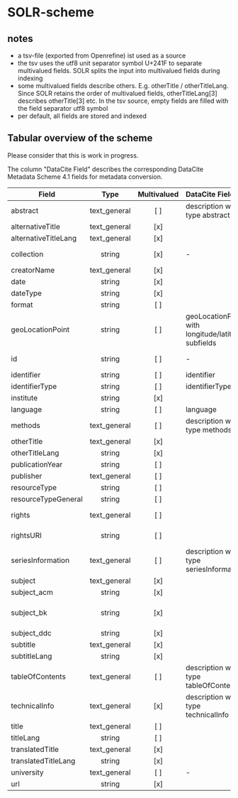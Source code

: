 # SOLR-scheme

## notes
* a tsv-file (exported from Openrefine) ist used as a source
* the tsv uses the utf8 unit separator symbol U+241F to separate multivalued fields. SOLR splits the input into multivalued fields during indexing
* some multivalued fields describe others. E.g. otherTitle / otherTitleLang. Since SOLR retains the order of multivalued fields, otherTitleLang[3] describes otherTitle[3] etc. In  the tsv source, empty fields are filled with the field separator utf8 symbol
* per default, all fields are stored and indexed


## Tabular overview of the scheme

Please consider that this is work in progress.

The column "DataCite Field" describes the corresponding DataCite Metadata Scheme 4.1 fields for metadata conversion.

| Field          | Type           | Multivalued  | DataCite Field | Description |
| -------------------- |:-------------:|:-----:|:--------------------|:----------------------------------------|
| abstract | text_general      | [ ] | description with type abstract | |
| alternativeTitle | text_general      | [x] | | |
| alternativeTitleLang | text_general      | [x] | | |
| collection | string | [x] | - |  describes the source of the metadata |
| creatorName | text_general | [x] | | |
| date | string | [x] | | |
| dateType | string | [x] | | |
| format | string | [ ] | | |
| geoLocationPoint | string      | [ ] | geoLocationPoint with longitude/latitude subfields | e.g. 53.590312,9.978455 |
| id | string | [ ] | - | copy of identifier (done by SOLR) |
| identifier | string | [ ] | identifier | |
| identifierType | string | [ ] | identifierType | |
| institute | string | [x] | | |
| language | string | [ ] | language | |
| methods | text_general | [ ] | description with type methods | |
| otherTitle | text_general | [x] | | |
| otherTitleLang | string | [x] | | |
| publicationYear | string | [ ] | | |
| publisher | text_general | [ ] | | |
| resourceType | string | [ ] | | |
| resourceTypeGeneral | string | [ ] | | |
| rights | text_general | [ ] | | single valued despite DataCite Scheme |
| rightsURI | string | [ ] | | single valued despite DataCite Scheme |
| seriesInformation | text_general | [ ] | description with type seriesInformation | |
| subject | text_general | [x] | | |
| subject_acm | string | [x] | | ACM classifiation |
| subject_bk | string | [x] | | Basisklassification (a german classification )|
| subject_ddc | string | [x] | | |
| subtitle | text_general | [x] | | |
| subtitleLang | string | [x] | | |
| tableOfContents | text_general | [ ] | description with type tableOfContents | |
| technicalInfo | text_general      | [x] | description with type technicalInfo | |
| title | text_general | [ ] | | |
| titleLang | string | [ ] | | |
| translatedTitle | text_general | [x] | | |
| translatedTitleLang | string | [x] | | |
| university | text_general | [ ] | - | |
| url | string      | [x] | | |
